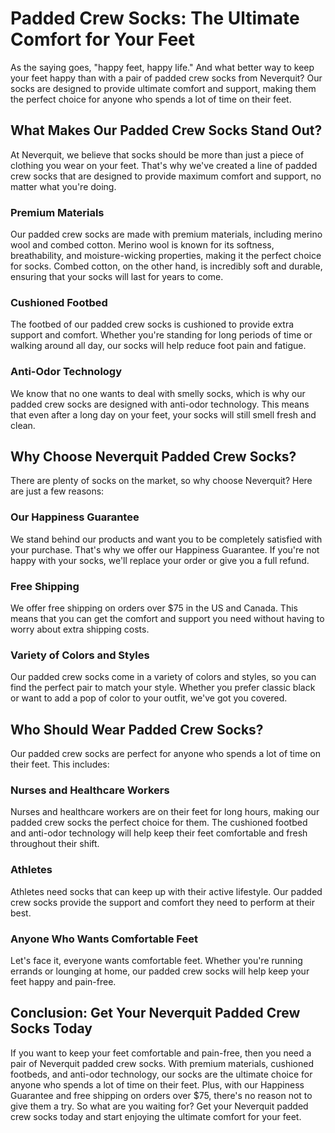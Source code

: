 # Padded Crew Socks: The Ultimate Comfort for Your Feet

As the saying goes, "happy feet, happy life." And what better way to keep your feet happy than with a pair of padded crew socks from Neverquit? Our socks are designed to provide ultimate comfort and support, making them the perfect choice for anyone who spends a lot of time on their feet.

## What Makes Our Padded Crew Socks Stand Out?

At Neverquit, we believe that socks should be more than just a piece of clothing you wear on your feet. That's why we've created a line of padded crew socks that are designed to provide maximum comfort and support, no matter what you're doing.

### Premium Materials

Our padded crew socks are made with premium materials, including merino wool and combed cotton. Merino wool is known for its softness, breathability, and moisture-wicking properties, making it the perfect choice for socks. Combed cotton, on the other hand, is incredibly soft and durable, ensuring that your socks will last for years to come.

### Cushioned Footbed

The footbed of our padded crew socks is cushioned to provide extra support and comfort. Whether you're standing for long periods of time or walking around all day, our socks will help reduce foot pain and fatigue.

### Anti-Odor Technology

We know that no one wants to deal with smelly socks, which is why our padded crew socks are designed with anti-odor technology. This means that even after a long day on your feet, your socks will still smell fresh and clean.

## Why Choose Neverquit Padded Crew Socks?

There are plenty of socks on the market, so why choose Neverquit? Here are just a few reasons:

### Our Happiness Guarantee

We stand behind our products and want you to be completely satisfied with your purchase. That's why we offer our Happiness Guarantee. If you're not happy with your socks, we'll replace your order or give you a full refund.

### Free Shipping

We offer free shipping on orders over $75 in the US and Canada. This means that you can get the comfort and support you need without having to worry about extra shipping costs.

### Variety of Colors and Styles

Our padded crew socks come in a variety of colors and styles, so you can find the perfect pair to match your style. Whether you prefer classic black or want to add a pop of color to your outfit, we've got you covered.

## Who Should Wear Padded Crew Socks?

Our padded crew socks are perfect for anyone who spends a lot of time on their feet. This includes:

### Nurses and Healthcare Workers

Nurses and healthcare workers are on their feet for long hours, making our padded crew socks the perfect choice for them. The cushioned footbed and anti-odor technology will help keep their feet comfortable and fresh throughout their shift.

### Athletes

Athletes need socks that can keep up with their active lifestyle. Our padded crew socks provide the support and comfort they need to perform at their best.

### Anyone Who Wants Comfortable Feet

Let's face it, everyone wants comfortable feet. Whether you're running errands or lounging at home, our padded crew socks will help keep your feet happy and pain-free.

## Conclusion: Get Your Neverquit Padded Crew Socks Today

If you want to keep your feet comfortable and pain-free, then you need a pair of Neverquit padded crew socks. With premium materials, cushioned footbeds, and anti-odor technology, our socks are the ultimate choice for anyone who spends a lot of time on their feet. Plus, with our Happiness Guarantee and free shipping on orders over $75, there's no reason not to give them a try. So what are you waiting for? Get your Neverquit padded crew socks today and start enjoying the ultimate comfort for your feet.